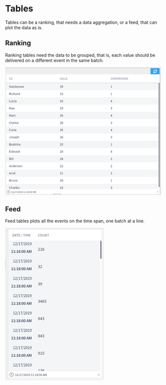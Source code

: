 # Tables

Tables can be a ranking, that needs a data aggregation, or a feed, that can plot the data as is.

## Ranking

Ranking tables need the data to be grouped, that is, each value should be delivered on a different event in the same batch.

![Example of the ranking table](<../../.gitbook/assets/image (173).png>)

## Feed

Feed tables plots all the events on the time span, one batch at a line.

![Example of the feed table](<../../.gitbook/assets/image (14) (1).png>)

